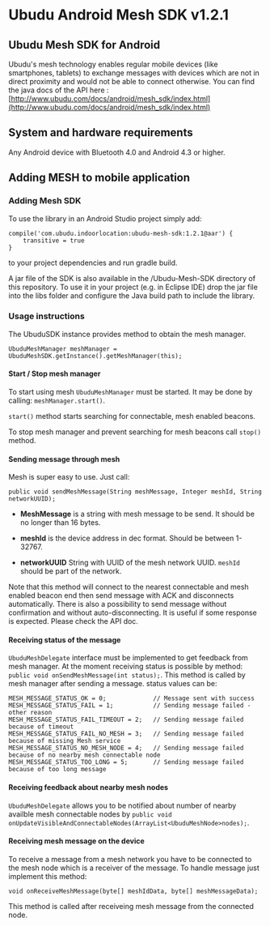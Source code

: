 # Ubudu Android Mesh SDK v1.2.1

## Ubudu Mesh SDK for Android

Ubudu's mesh technology enables regular mobile devices (like smartphones, tablets) to exchange messages with devices which are not in direct proximity and would not be able to connect otherwise. You can find the java docs of the API here : [http://www.ubudu.com/docs/android/mesh_sdk/index.html](http://www.ubudu.com/docs/android/mesh_sdk/index.html)

## System and hardware requirements
Any Android device with Bluetooth 4.0 and Android 4.3 or higher.

## Adding MESH to mobile application

### Adding Mesh SDK

To use the library in an Android Studio project simply add:

	compile('com.ubudu.indoorlocation:ubudu-mesh-sdk:1.2.1@aar') {
    	transitive = true 
    }
    
to your project dependencies and run gradle build.

A jar file of the SDK is also available in the /Ubudu-Mesh-SDK directory of this repository. To use it in your project (e.g. in Eclipse IDE) drop the jar file into the libs folder and configure the Java build path to include the library.

### Usage instructions

The UbuduSDK instance provides method to obtain the mesh manager.

`UbuduMeshManager meshManager = UbuduMeshSDK.getInstance().getMeshManager(this);`

#### Start / Stop mesh manager
To start using mesh `UbuduMeshManager` must be started. It may be done by calling:
`meshManager.start()`.

`start()`  method starts searching for connectable, mesh enabled beacons.

To stop mesh manager and prevent searching for mesh beacons call `stop()` method.

#### Sending message through mesh
Mesh is super easy to use. Just call:

`public void sendMeshMessage(String meshMessage, Integer meshId, String networkUUID);`

- **MeshMessage** is a string with mesh message to be send. It should be no longer than 16 bytes.

- **meshId** is the device address in dec format. Should be between 1-32767.

- **networkUUID** String with UUID of the mesh network UUID. ```meshId``` should be part of the network.

Note that this method will connect to the nearest connectable and mesh enabled beacon end then send message with ACK and disconnects automatically. There is also a possibility to send message without confirmation and without auto-disconnecting. It is useful if some response is expected. Please check the API doc.

#### Receiving status of the message
`UbuduMeshDelegate` interface must be implemented to get feedback from mesh manager. At the moment receiving status is possible by method: `public void onSendMeshMessage(int status);`. This method is called by mesh manager after sending a message. status values can be:

```
MESH_MESSAGE_STATUS_OK = 0;				// Message sent with success
MESH_MESSAGE_STATUS_FAIL = 1;			// Sending message failed - other reason
MESH_MESSAGE_STATUS_FAIL_TIMEOUT = 2;	// Sending message failed because of timeout
MESH_MESSAGE_STATUS_FAIL_NO_MESH = 3;	// Sending message failed because of missing Mesh service
MESH_MESSAGE_STATUS_NO_MESH_NODE = 4;	// Sending message failed because of no nearby mesh connectable node
MESH_MESSAGE_STATUS_TOO_LONG = 5;		// Sending message failed because of too long message
```

#### Receiving feedback about nearby mesh nodes
`UbuduMeshDelegate` allows you to be notified about number of nearby availble mesh connectable nodes by 
`public void onUpdateVisibleAndConnectableNodes(ArrayList<UbuduMeshNode>nodes);`.

#### Receiving mesh message on the device
To receive a message from a mesh network you have to be connected to the mesh node which is a receiver of the message. To handle message just implement this method:

```void onReceiveMeshMessage(byte[] meshIdData, byte[] meshMessageData);```

This method is called after receiveing mesh message from the connected node.